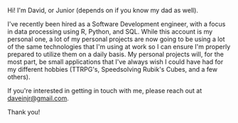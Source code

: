 Hi! I'm David, or Junior (depends on if you know my dad as well). 

I've recently been hired as a Software Development engineer, with a focus in data processing using R, Python, and SQL. While this account is my personal one, a lot of my personal projects are now going to be using a lot of the same technologies that I'm using at work so I can ensure I'm properly prepared to utilize them on a daily basis. My personal projects will, for the most part, be small applications that I've always wish I could have had for my different hobbies (TTRPG's, Speedsolving Rubik's Cubes, and a few others). 

If you're interested in getting in touch with me, please reach out at daveinjr@gmail.com. 


Thank you! 

